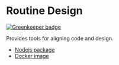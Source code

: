 # Routine Design

[![Greenkeeper badge](https://badges.greenkeeper.io/lynn-mercier/routine-design.svg)](https://greenkeeper.io/)

Provides tools for aligning code and design.

* [Nodejs package](./nodejs/README.md)
* [Docker image](./docker/README.md)
